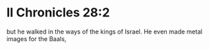 # II Chronicles 28:2

but he walked in the ways of the kings of Israel. He even made metal images for the Baals,
